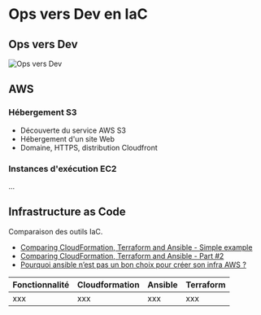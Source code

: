 # Ops vers Dev en IaC

<!-- toc -->

## Ops vers Dev

![Ops vers Dev](https://www.lucidchart.com/publicSegments/view/0fb88f39-3133-4d6d-9112-118e73fe485d/image.png)

## AWS

### Hébergement S3

* Découverte du service AWS S3
* Hébergement d'un site Web
* Domaine, HTTPS, distribution Cloudfront

### Instances d'exécution EC2

...

## Infrastructure as Code

Comparaison des outils IaC.

* [Comparing CloudFormation, Terraform and Ansible - Simple example](https://technodrone.blogspot.com/2018/06/comparing-cloudformation-terraform-and.html)
* [Comparing CloudFormation, Terraform and Ansible - Part #2](https://technodrone.blogspot.com/2018/07/comparing-cloudformation-terraform-and.html)
* [Pourquoi ansible n’est pas un bon choix pour créer son infra AWS ?](https://blog.xebia.fr/2017/03/14/pourquoi-ansible-nest-pas-un-bon-choix-pour-creer-son-infra-aws/)

Fonctionnalité | Cloudformation | Ansible | Terraform
--- | --- | --- | ---
xxx  | xxx | xxx | xxx
